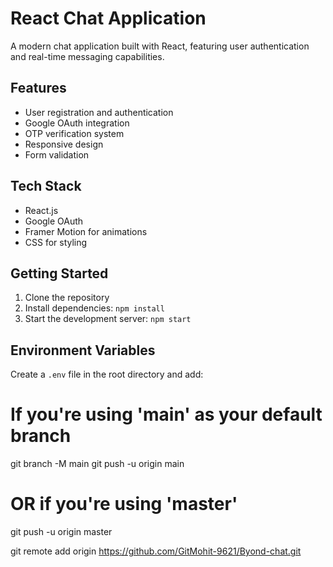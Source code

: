 # React Chat Application

A modern chat application built with React, featuring user authentication and real-time messaging capabilities.

## Features

- User registration and authentication
- Google OAuth integration
- OTP verification system
- Responsive design
- Form validation

## Tech Stack

- React.js
- Google OAuth
- Framer Motion for animations
- CSS for styling

## Getting Started

1. Clone the repository
2. Install dependencies: `npm install`
3. Start the development server: `npm start`

## Environment Variables

Create a `.env` file in the root directory and add:

# If you're using 'main' as your default branch
git branch -M main
git push -u origin main

# OR if you're using 'master'
git push -u origin master

git remote add origin https://github.com/GitMohit-9621/Byond-chat.git